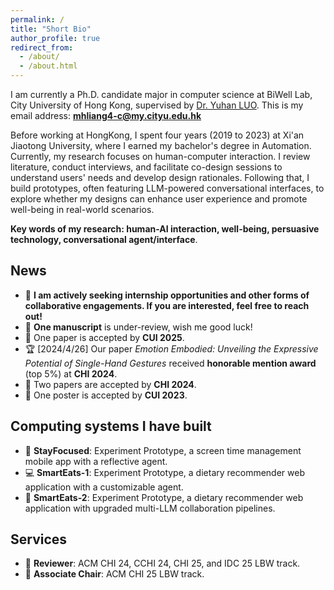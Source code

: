 ```yaml
---
permalink: /
title: "Short Bio"
author_profile: true
redirect_from: 
  - /about/
  - /about.html
---
```


I am currently a Ph.D. candidate major in computer science at BiWell Lab, City University of Hong Kong, supervised by [Dr. Yuhan LUO](https://yuhanlolo.github.io/me/). This is my email address: **mhliang4-c@my.cityu.edu.hk**

Before working at HongKong, I spent four years (2019 to 2023) at Xi'an Jiaotong University, where I earned my bachelor's degree in Automation. Currently, my research focuses on human-computer interaction. I review literature, conduct interviews, and facilitate co-design sessions to understand users' needs and develop design rationales. Following that, I build prototypes, often featuring LLM-powered conversational interfaces, to explore whether my designs can enhance user experience and promote well-being in real-world scenarios.

**Key words of my research: human-AI interaction, well-being, persuasive technology, conversational agent/interface**. 

## News
- 🔎 **I am actively seeking internship opportunities and other forms of collaborative engagements. If you are interested, feel free to reach out!**
- 🙈 **One manuscript** is under-review, wish me good luck!
- 📝 One paper is accepted by **CUI 2025**.
- 🏆 [2024/4/26] Our paper *Emotion Embodied: Unveiling the Expressive Potential of Single-Hand Gestures* received **honorable mention award** (top 5%) at **CHI 2024**.
- 📝 Two papers are accepted by **CHI 2024**.
- 📝 One poster is accepted by **CUI 2023**.

## Computing systems I have built
- 📱  **StayFocused**: Experiment Prototype, a screen time management mobile app with a reflective agent.
- 💻 **SmartEats-1**: Experiment Prototype, a dietary recommender web application with a customizable agent.
- 🤖 **SmartEats-2**: Experiment Prototype, a dietary recommender web application with upgraded multi-LLM collaboration pipelines.
  
## Services
- 👤 **Reviewer**: ACM CHI 24, CCHI 24, CHI 25, and IDC 25 LBW track.
- 👥 **Associate Chair**: ACM CHI 25 LBW track.


